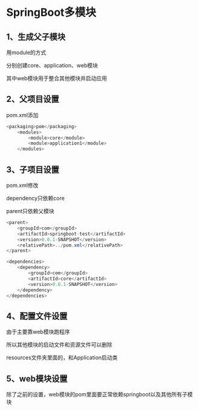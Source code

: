 # SpringBoot多模块

## 1、生成父子模块
用module的方式

分别创建core、application、web模块

其中web模块用于整合其他模块并启动应用

## 2、父项目设置
pom.xml添加

```java
<packaging>pom</packaging>
    <modules>
        <module>core</module>
        <module>application1</module>
    </modules>
```

## 3、子项目设置
pom.xml修改

dependency只依赖core

parent只依赖父模块

```java
<parent>
    <groupId>com</groupId>
    <artifactId>springboot-test</artifactId>
    <version>0.0.1-SNAPSHOT</version>
    <relativePath>../pom.xml</relativePath>
</parent>

<dependencies>
    <dependency>
        <groupId>com</groupId>
        <artifactId>core</artifactId>
        <version>0.0.1-SNAPSHOT</version>
    </dependency>
</dependencies>
```

## 4、配置文件设置
由于主要靠web模块跑程序

所以其他模块的启动文件和资源文件可以删除

resources文件夹里面的，和Application启动类

## 5、web模块设置

除了之前的设置，web模块的pom里面要正常依赖springboot以及其他所有子模块

